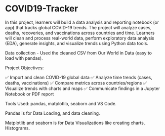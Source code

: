# COVID19-Tracker

In this project, learners will build a data analysis and reporting notebook (or app) that tracks global COVID-19 trends. The project will analyze cases, deaths, recoveries, and vaccinations across countries and time. Learners will clean and process real-world data, perform exploratory data analysis (EDA), generate insights, and visualize trends using Python data tools.

Data collection - Used the cleaned CSV from Our World in Data (easy to load with pandas).

Project Objectives:

✅ Import and clean COVID-19 global data
✅ Analyze time trends (cases, deaths, vaccinations)
✅ Compare metrics across countries/regions
✅ Visualize trends with charts and maps
✅ Communicate findings in a Jupyter Notebook or PDF report

Tools Used:
pandas, matplotlib, seaborn and VS Code.

Pandas is for Data Loading, and data cleaning.

Matplotlib and seaborn is for Data Visualizations like creating charts, Histograms.

